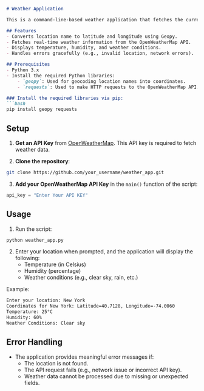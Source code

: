 ```markdown
# Weather Application

This is a command-line-based weather application that fetches the current weather information based on user-provided location data. The application uses Geopy to convert location names into latitude and longitude, and the OpenWeatherMap API to get real-time weather details such as temperature, humidity, and weather conditions.

## Features
- Converts location name to latitude and longitude using Geopy.
- Fetches real-time weather information from the OpenWeatherMap API.
- Displays temperature, humidity, and weather conditions.
- Handles errors gracefully (e.g., invalid location, network errors).

## Prerequisites
- Python 3.x
- Install the required Python libraries:
    - `geopy`: Used for geocoding location names into coordinates.
    - `requests`: Used to make HTTP requests to the OpenWeatherMap API.

### Install the required libraries via pip:
```bash
pip install geopy requests
```

## Setup
1. **Get an API Key** from [OpenWeatherMap](https://openweathermap.org/api). This API key is required to fetch weather data.

2. **Clone the repository**:
```bash
git clone https://github.com/your_username/weather_app.git
```

3. **Add your OpenWeatherMap API Key** in the `main()` function of the script:
```python
api_key = "Enter Your API KEY"
```

## Usage
1. Run the script:
```bash
python weather_app.py
```

2. Enter your location when prompted, and the application will display the following:
   - Temperature (in Celsius)
   - Humidity (percentage)
   - Weather conditions (e.g., clear sky, rain, etc.)

Example:
```bash
Enter your location: New York
Coordinates for New York: Latitude=40.7128, Longitude=-74.0060
Temperature: 25°C
Humidity: 60%
Weather Conditions: Clear sky
```

## Error Handling
- The application provides meaningful error messages if:
  - The location is not found.
  - The API request fails (e.g., network issue or incorrect API key).
  - Weather data cannot be processed due to missing or unexpected fields.

